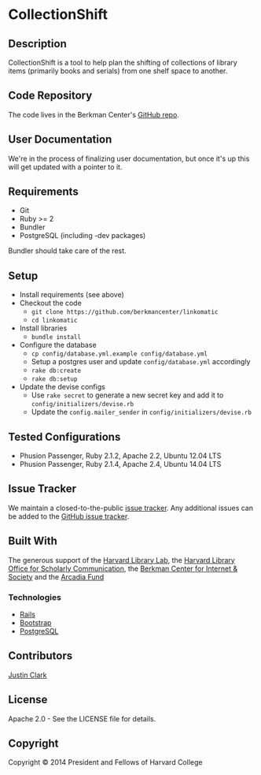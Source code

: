 CollectionShift
===============

Description
-----------

CollectionShift is a tool to help plan the shifting of collections of library items (primarily books and serials) from one shelf space to another.

Code Repository
---------------

The code lives in the Berkman Center's [GitHub repo](https://github.com/berkmancenter/collection_shift).

User Documentation
------------------

We're in the process of finalizing user documentation, but once it's up this
will get updated with a pointer to it.

Requirements
------------

* Git
* Ruby >= 2
* Bundler
* PostgreSQL (including -dev packages)

Bundler should take care of the rest.

Setup
-----

* Install requirements (see above)
* Checkout the code
  * `git clone https://github.com/berkmancenter/linkomatic`
  * `cd linkomatic`
* Install libraries
  * `bundle install`
* Configure the database
  * `cp config/database.yml.example config/database.yml`
  * Setup a postgres user and update `config/database.yml` accordingly
  * `rake db:create`
  * `rake db:setup`
* Update the devise configs
  * Use `rake secret` to generate a new secret key and add it to
    `config/initializers/devise.rb`
  * Update the `config.mailer_sender` in `config/initializers/devise.rb`

Tested Configurations
---------------------

* Phusion Passenger, Ruby 2.1.2, Apache 2.2, Ubuntu 12.04 LTS
* Phusion Passenger, Ruby 2.1.4, Apache 2.4, Ubuntu 14.04 LTS

Issue Tracker
-------------

We maintain a closed-to-the-public [issue tracker](https://cyber.law.harvard.edu/projectmanagement/projects/collectionshift). Any additional issues can be added to the [GitHub issue tracker](https://github.com/berkmancenter/collectionshift/issues).

Built With
----------

The generous support of the [Harvard Library
Lab](http://lab.library.harvard.edu/), the [Harvard Library Office for
Scholarly Communication](https://osc.hul.harvard.edu), the [Berkman Center for
Internet &amp; Society](http://cyber.law.harvard.edu) and the [Arcadia
Fund](http://www.arcadiafund.org.uk)

### Technologies
* [Rails](http://rubyonrails.org/)
* [Bootstrap](http://getbootstrap.com/)
* [PostgreSQL](http://www.postgresql.org/)

Contributors
------------

[Justin Clark](https://github.com/jdcc)

License
-------

Apache 2.0 - See the LICENSE file for details.

Copyright
---------

Copyright &copy; 2014 President and Fellows of Harvard College
